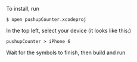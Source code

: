 To install, run
```
$ open pushupCounter.xcodeproj
```

In the top left, select your device (it looks like this:)
```
pushupCounter > iPhone 6
```

Wait for the symbols to finish, then build and run
